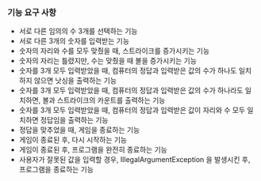 ### 기능 요구 사항
- 서로 다른 임의의 수 3개를 선택하는 기능
- 서로 다른 3개의 숫자를 입력받는 기능
- 숫자의 자리와 수를 모두 맞췄을 때, 스트라이크를 증가시키는 기능
- 숫자의 자리는 틀렸지만, 수는 맞췄을 때 볼을 증가시키는 기능
- 숫자를 3개 모두 입력받았을 때, 컴퓨터의 정답과 입력받은 값의 수가 하나도 일치하지 않으면 낫싱을 출력하는 기능
- 숫자를 3개 모두 입력받았을 때, 컴퓨터의 정답과 입력받은 값의 수가 하나라도 일치하면, 볼과 스트라이크의 카운트를 출력하는 기능
- 숫자를 3개 모두 입력받았을 때, 컴퓨터의 정답과 입력받은 값이 자리와 수 모두 일치하면 정답임을 출력하는 기능
- 정답을 맞추었을 때, 게임을 종료하는 기능
- 게임이 종료된 후, 다시 시작하는 기능
- 게임이 종료된 후, 프로그램을 완전히 종료하는 기능
- 사용자가 잘못된 값을 입력할 경우, IllegalArgumentException 을 발생시킨 후, 프로그램을 종료하는 기능